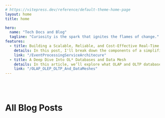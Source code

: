 ```yaml
---
# https://vitepress.dev/reference/default-theme-home-page
layout: home
title: home

hero:
  name: "Tech Docs and Blog"
  tagline: "Curiosity is the spark that ignites the flames of change."
features:
  - title: Building a Scalable, Reliable, and Cost-Effective Real-Time Event Processing Pipeline
    details: In this post, I'll break down the components of a simplified real-time event processing pipeline and how they work together to deliver the reliability and scalability businesses need.
    link: "/EventProcessingServiceArchitecure"
  - title: A Deep Dive Into OL* Databases and Data Mesh
    details: In this article, we’ll explore what OLAP and OLTP databases are, how they differ, and reflect on my own experience working with these technologies.
    link: "/OLAP_OLEP_OLTP_And_DataMeshes"
---
```


<script setup>
import { data as posts } from './posts.data.ts'
</script>


<br><br>
<h1>All Blog Posts</h1>
<ul>
  <template v-for="post in posts">
    <li v-if="post.frontmatter.title != 'home'"><a :href="'/blog' + post.url">{{ post.frontmatter.title }}</a></li>
  </template>
</ul>
